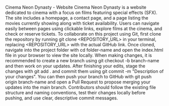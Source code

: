 Cinema Neon Dynasty - Website
Cinema Neon Dynasty is a website dedicated to cinema with a focus on films featuring special effects (SFX). The site includes a homepage, a contact page, and a page listing the movies currently showing along with ticket availability. Users can navigate easily between pages using clickable links, explore films at the cinema, and check or reserve tickets.
To collaborate on this project using Git, first clone the repository by running git clone <REPOSITORY_URL> in your terminal, replacing <REPOSITORY_URL> with the actual GitHub link. Once cloned, navigate into the project folder with cd folder-name and open the index.html file in your browser to view the site locally.
When making changes, it is recommended to create a new branch using git checkout -b branch-name and then work on your updates. After finishing your edits, stage the changes with git add . and commit them using git commit -m "Description of your changes". You can then push your branch to GitHub with git push origin branch-name and open a Pull Request to propose merging your updates into the main branch.
Contributors should follow the existing file structure and naming conventions, test their changes locally before pushing, and use clear, descriptive commit messages.
